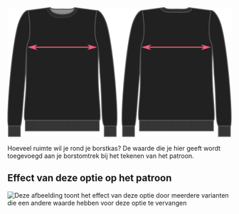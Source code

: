 ![Overwijdte borst](chestease.svg)

Hoeveel ruimte wil je rond je borstkas? De waarde die je hier geeft wordt toegevoegd aan je borstomtrek bij het tekenen van het patroon.

## Effect van deze optie op het patroon

![Deze afbeelding toont het effect van deze optie door meerdere varianten die een andere waarde hebben voor deze optie te vervangen](sven\_chestease\_sample.svg "Effect van deze optie op het patroon")
